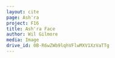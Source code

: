 ```yaml
---
layout: cite
page: Ash'ra
project: F16
title: Ash'ra Face
author: Wil Gilmore
media: Image
drive_id: 0B-R6wZWb9lqhVFlwMXV1XzVaTTg
---
```

